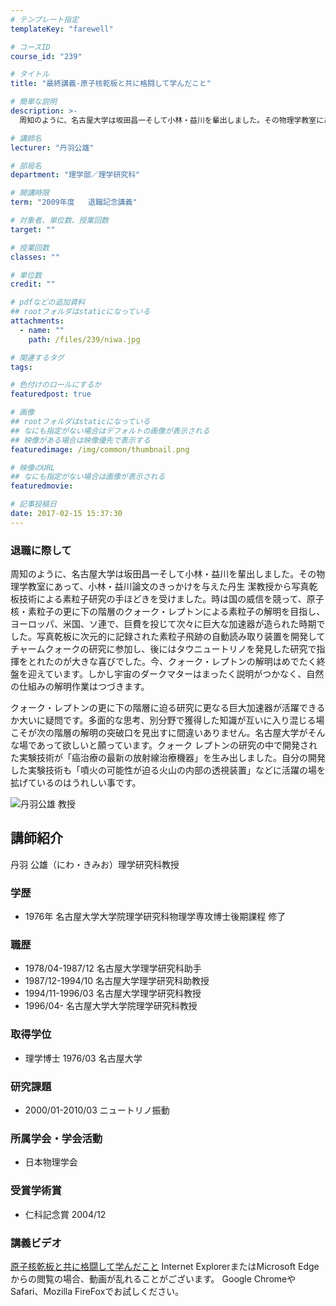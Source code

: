 ```yaml
---
# テンプレート指定
templateKey: "farewell"

# コースID
course_id: "239"

# タイトル
title: "最終講義-原子核乾板と共に格闘して学んだこと"

# 簡単な説明
description: >-
  周知のように、名古屋大学は坂田昌一そして小林・益川を輩出しました。その物理学教室にあって、小林・益川論文のきっかけを与えた丹生 潔教授から写真乾板技術による素粒子研究の手ほどきを受けました。時は国...

# 講師名
lecturer: "丹羽公雄"

# 部局名
department: "理学部／理学研究科"

# 開講時限
term: "2009年度	退職記念講義"

# 対象者、単位数、授業回数
target: ""

# 授業回数
classes: ""

# 単位数
credit: ""

# pdfなどの追加資料
## rootフォルダはstaticになっている
attachments: 
  - name: "" 
    path: /files/239/niwa.jpg

# 関連するタグ
tags:

# 色付けのロールにするか
featuredpost: true

# 画像
## rootフォルダはstaticになっている
## なにも指定がない場合はデフォルトの画像が表示される
## 映像がある場合は映像優先で表示する
featuredimage: /img/common/thumbnail.png

# 映像のURL
## なにも指定がない場合は画像が表示される
featuredmovie: 

# 記事投稿日
date: 2017-02-15 15:37:30
---
```


### 退職に際して

周知のように、名古屋大学は坂田昌一そして小林・益川を輩出しました。その物理学教室にあって、小林・益川論文のきっかけを与えた丹生 潔教授から写真乾板技術による素粒子研究の手ほどきを受けました。時は国の威信を競って、原子核・素粒子の更に下の階層のクォーク・レプトンによる素粒子の解明を目指し、ヨーロッパ、米国、ソ連で、巨費を投じて次々に巨大な加速器が造られた時期でした。写真乾板に次元的に記録された素粒子飛跡の自動読み取り装置を開発してチャームクォークの研究に参加し、後にはタウニュートリノを発見した研究で指揮をとれたのが大きな喜びでした。今、クォーク・レプトンの解明はめでたく終盤を迎えています。しかし宇宙のダークマターはまったく説明がつかなく、自然の仕組みの解明作業はつづきます。

クォーク・レプトンの更に下の階層に迫る研究に更なる巨大加速器が活躍できるか大いに疑問です。多面的な思考、別分野で獲得した知識が互いに入り混じる場こそが次の階層の解明の突破口を見出すに間違いありません。名古屋大学がそんな場であって欲しいと願っています。クォーク レプトンの研究の中で開発された実験技術が「癌治療の最新の放射線治療機器」を生み出しました。自分の開発した実験技術も「噴火の可能性が迫る火山の内部の透視装置」などに活躍の場を拡げているのはうれしい事です。


![丹羽公雄 教授](/files/239/niwa.jpg) 
## 講師紹介

丹羽 公雄（にわ・きみお）理学研究科教授

### 学歴

* 1976年 名古屋大学大学院理学研究科物理学専攻博士後期課程 修了

### 職歴

* 1978/04-1987/12 名古屋大学理学研究科助手
* 1987/12-1994/10 名古屋大学理学研究科助教授
* 1994/11-1996/03 名古屋大学理学研究科教授
* 1996/04- 名古屋大学大学院理学研究科教授

### 取得学位

* 理学博士 1976/03 名古屋大学

### 研究課題

* 2000/01-2010/03 ニュートリノ振動

### 所属学会・学会活動

* 日本物理学会

### 受賞学術賞

* 仁科記念賞 2004/12


### 講義ビデオ

<a href="http://nuvideo.media.nagoya-u.ac.jp/embed/73f274257ea4e0e0d091617a84bf6767154af091" target="blank">原子核乾板と共に格闘して学んだこと</a>
Internet ExplorerまたはMicrosoft Edgeからの閲覧の場合、動画が乱れることがございます。
Google ChromeやSafari、Mozilla FireFoxでお試しください。